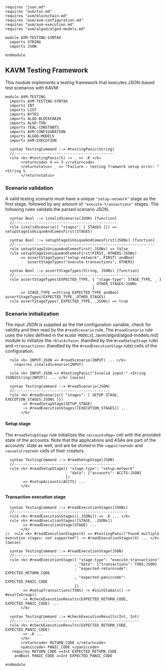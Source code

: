 ```k
requires "json.md"
requires "avm/txn.md"
requires "avm/blockchain.md"
requires "avm/avm-configuration.md"
requires "avm/avm-execution.md"
requires "avm/algod/algod-models.md"

module AVM-TESTING-SYNTAX
  imports STRING
  imports JSON

endmodule
```

KAVM Testing Framework
----------------------

This module implements a testing framework that executes JSON-based test scenarios with KAVM.

```k
module AVM-TESTING
  imports AVM-TESTING-SYNTAX
  imports INT
  imports LIST
  imports BYTES
  imports ALGO-BLOCKCHAIN
  imports ALGO-TXN
  imports TEAL-CONSTANTS
  imports AVM-CONFIGURATION
  imports ALGOD-MODELS
  imports AVM-EXECUTION
```

```k
  syntax TestingCommand ::= #testingPanic(String)
  //---------------------------------------------
  rule <k> #testingPanic(S) ~> _ => .K </k>
       <returncode> 4 => 3 </returncode>
       <returnstatus> _ => "Failure - testing framwork setup error: " +String S
       </returnstatus>
```


### Scenario validation

A valid testing scenario must have a unique `"setup-network"` stage as the first stage, followed by any amount of `"execute-transactions"` stages.
The following rules validate the parsed scenario JSON.

```k
  syntax Bool ::= isValidScenario(JSON) [function]
  //----------------------------------------------
  rule isValidScenario({ "stages": [ STAGES ]}) => setupStageIsUniqueAndComesFirst(STAGES)

  syntax Bool ::= setupStageIsUniqueAndComesFirst(JSONs) [function]
  //---------------------------------------------------------------
  rule setupStageIsUniqueAndComesFirst(.JSONs) => false
  rule setupStageIsUniqueAndComesFirst(FIRST, OTHERS:JSONs)
       => assertStageTypes("setup-network", FIRST) andBool
          assertStageTypes("execute-transactions", OTHERS)

  syntax Bool ::= assertStageTypes(String, JSONs) [function]
  //--------------------------------------------------------
  rule assertStageTypes(EXPECTED_TYPE, { "stage-type": STAGE_TYPE, _ }
                                       , OTHER_STAGES:JSONs
                                       )
       => STAGE_TYPE ==String EXPECTED_TYPE andBool assertStageTypes(EXPECTED_TYPE, OTHER_STAGES)
  rule assertStageTypes(_EXPECTED_TYPE, .JSONs) => true
```


### Scenario initialization

The input JSON is supplied as the `PGM` configuration variable, check for validity and then read by the `#readScenario` rule.
The `#readScenario` rule uses the rules defined in the `ALGOD-MODELS`[../avm/algod/algod-models.md] module
to initialize the `<blockchain>` (handled by the `#readSetupStage` rule) and `<transactions>` (handled by the `#readExecutionStage` rule)
cells of the configuration.

```k
  rule <k> INPUT:JSON => #readScenario(INPUT) ... </k>
    requires isValidScenario(INPUT)

  rule <k> INPUT:JSON => #testingPanic("Invalid input:" +String JSON2String(INPUT)) ... </k> [owise]

  syntax TestingCommand ::= #readScenario(JSON)
  //-------------------------------------------
  rule <k> #readScenario({ "stages": [ SETUP_STAGE, EXECUTION_STAGES:JSONs ]})
        => #readSetupStage(SETUP_STAGE)
        ~> #readExecutionStages([EXECUTION_STAGES]) ...
       </k>
```

#### Setup stage
The `#readSetupStage` rule initializes the `<accountsMap>` cell with the provided state of the accounts.
Note that the applications and ASAs are part of the accounts' state as well, and are be stored in the `<appsCreated>` and `<assetsCreated>` cells of their creators.

```k
  syntax TestingCommand ::= #readSetupStage(JSON)
  //---------------------------------------------
  rule <k> #readSetupStage({ "stage-type": "setup-network"
                           , "data": {"accounts": ACCTS:JSON}
                           })
        => #setupAccounts(ACCTS) ...
       </k>
```

#### Transaction execution stage

```k
  syntax TestingCommand ::= #readExecutionStages(JSONs)
  //---------------------------------------------------
  rule <k> #readExecutionStages([.JSONs]) => .K ... </k>
  rule <k> #readExecutionStages([STAGE, .JSONs])
        => #readExecutionStage(STAGE) ...
       </k>
//  rule <k> #readExecutionStages(X) => #testingPanic("Found multiple execution stages: not supported") ~> #readExecutionStages(X) ... </k> [owise]

  syntax TestingCommand ::= #readExecutionStage(JSON)
  //-------------------------------------------------
  rule <k> #readExecutionStage({ "stage-type": "execute-transactions"
                               , "data": {"transactions": TXNS:JSON}
                               , "expected-returncode": EXPECTED_RETURN_CODE
                               , "expected-paniccode": EXPECTED_PANIC_CODE
                               })
        => #setupTransactions(TXNS) ~> #initGlobals() ~> #evalTxGroup()
        ~> #checkExecutionResults(EXPECTED_RETURN_CODE, EXPECTED_PANIC_CODE) ...
       </k>

  syntax TestingCommand ::= #checkExecutionResults(Int, Int)
  //--------------------------------------------------------
  rule <k> #checkExecutionResults(EXPECTED_RETURN_CODE, EXPECTED_PANIC_CODE)
        => .K ...
       </k>
       <returncode> RETURN_CODE </returncode>
       <paniccode> PANIC_CODE </paniccode>
   requires RETURN_CODE ==Int EXPECTED_RETURN_CODE
    andBool PANIC_CODE ==Int EXPECTED_PANIC_CODE
```

```k
endmodule
```
